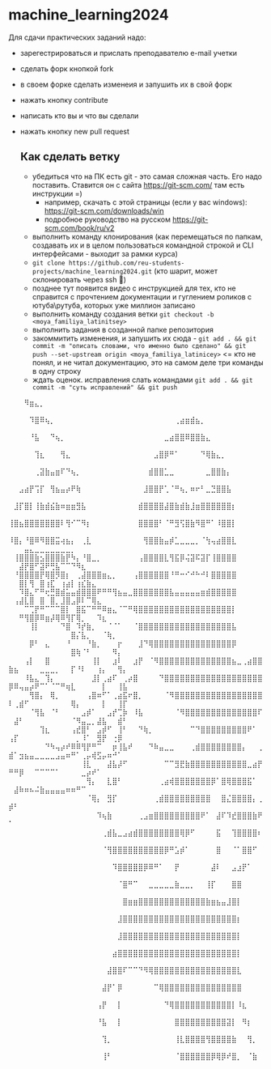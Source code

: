 # machine_learning2024

Для сдачи практических заданий надо:

* зарегестрироваться и прислать преподавателю e-mail учетки

* сделать форк кнопкой fork
* в своем форке сделать изменеия и запушить их в свой форк
* нажать кнопку contribute
* написать кто вы и что вы сделали
* нажать кнопку new pull request

  ## Как сделать ветку

  * убедиться что на ПК есть git - это самая сложная часть. Его надо поставить. Ставится он с сайта https://git-scm.com/ там есть инструкции =)
    *  например, скачать с этой страницы (если у вас  windows): https://git-scm.com/downloads/win
    *  подробное руководство на русском https://git-scm.com/book/ru/v2
  *  выполнить команду клонирования (как перемещаться по папкам, создавать их и в целом пользоваться командной строкой и CLI интерфейсами - выходит за рамки курса)
    * `git clone https://github.com/reu-students-projects/machine_learning2024.git` (кто шарит, может склонировать через ssh 🥲)
    * позднее тут появится видео с инструкцией для тех, кто не справится с прочтением документации и гуглением роликов с ютуба\рутуба, которых уже миллион записано
  * выполнить команду создания ветки `git checkout -b <moya_familiya_latinitsey>`
  * выполнить задания в созданной папке репозитория
  * закоммитить изменения, и запушить их сюда - `git add . && git commit -m "описать словами, что именно было сделано" && git push --set-upstream origin <moya_familiya_latinicey>` <= кто не понял, и не читал документацию, это на самом деле три команды в одну строку
  * ждать оценок. исправления слать командами `git add . && git commit -m "суть исправлений" && git push` 


⠀⠀⠀⠻⣶⣄⡀⠀⠀⠀⠀⠀⠀⠀⠀⠀⠀⠀⠀⠀⠀⠀⠀⠀⠀⠀⠀⠀⠀⠀⠀⠀⠀⠀⠀⠀⠀⠀⠀⠀⠀⠀⠀⠀⠀⠀⠀⠀⠀⠀⠀⠀⠀⠀⠀⠀⠀⠀⠀⠀⠀⠀⠀⠀⠀⠀⠀⠀⠀⠀⠀⠀
⠀⠀⠀⠀⠹⣿⠿⢦⡀⠀⠀⠀⠀⠀⠀⠀⠀⠀⠀⠀⠀⠀⠀⠀⠀⠀⠀⠀⠀⠀⠀⠀⢀⣴⣶⣾⣦⡀⠀⠀⠀⠀⠀⠀⠀⠀⠀⠀⠀⠀⠀⠀⠀⠀⠀⠀⠀⠀⠀⠀⠀⠀⠀⠀⠀⠀⠀⠀⠀⠀⠀⠀
⠀⠀⠀⠀⠘⣧⠀⠀⠙⢦⡀⠀⠀⠀⠀⠀⠀⠀⠀⠀⠀⠀⠀⠀⠀⠀⠀⠀⠀⠀⣀⣴⣿⣿⠿⣿⣿⣷⣄⠀⠀⠀⠀⠀⠀⠀⠀⠀⠀⠀⠀⠀⠀⠀⠀⠀⠀⠀⠀⠀⠀⠀⠀⠀⠀⠀⠀⠀⠀⠀⠀⠀
⠀⠀⠀⠀⠀⢹⣆⠀⠀⠀⢻⣄⠀⠀⠀⠀⠀⠀⠀⠀⠀⠀⠀⠀⠀⠀⠀⠀⣠⣿⡿⠛⠁⠀⠀⠀⠀⠙⢿⣷⣄⡀⠀⠀⠀⠀⠀⠀⠀⠀⠀⠀⠀⠀⠀⠀⠀⠀⠀⠀⠀⠀⠀⠀⠀⠀⠀⠀⠀⠀⠀⠀
⠀⠀⠀⠀⠀⢀⣽⣷⣤⣶⠏⠙⢦⡀⠀⠀⠀⠀⠀⠀⠀⠀⠀⠀⠀⠀⠀⣾⣿⣿⣁⣀⠀⠀⠀⠀⠀⠀⣀⣿⣿⣷⡄⠀⠀⠀⠀⠀⠀⠀⠀⠀⠀⠀⠀⠀⠀⠀⠀⠀⠀⠀⠀⠀⠀⠀⠀⠀⠀⠀⠀⠀
⠀⠀⣠⣴⡟⢩⡏⠀⢻⣦⣤⡴⠟⢷⠀⠀⠀⠀⠀⠀⠀⠀⠀⠀⠀⠀⣸⣿⣿⡟⢁⠈⠛⢦⡀⠶⠖⠃⣀⣙⣿⣿⣧⠀⠀⠀⠀⠀⠀⠀⠀⠀⠀⠀⠀⠀⠀⠀⠀⠀⠀⠀⠀⠀⠀⠀⠀⠀⠀⠀⠀⠀
⠀⣸⡏⣿⡇⢸⣷⣾⣮⣷⠶⣶⣶⣻⣧⠀⠀⠀⠀⠀⠀⠀⠀⠀⠀⣾⣿⣿⣿⣿⣼⣿⣷⣾⣷⣸⣶⣿⣿⣿⣿⣿⣿⡆⠀⠀⠀⠀⠀⠀⠀⠀⠀⠀⠀⠀⠀⠀⠀⠀⠀⠀⠀⠀⠀⠀⠀⠀⠀⠀⠀⠀
⢸⣿⣦⣿⣿⣿⣿⣿⣿⣿⠇⢻⠊⠉⠻⡆⠀⠀⠀⠀⠀⠀⠀⠀⠀⣿⣿⣿⣿⠃⠈⠛⣻⢫⣿⣷⠻⣿⠛⠁⠸⣿⣿⡇⠀⠀⠀⠀⠀⠀⠀⠀⠀⠀⠀⠀⠀⠀⠀⠀⠀⠀⠀⠀⠀⠀⠀⠀⠀⠀⠀⠀
⠸⣿⡄⠘⣿⠿⠻⣿⣿⣭⢴⣦⡄⠀⢀⣇⠀⠀⠀⠀⠀⠀⠀⠀⠀⠀⢻⣿⣿⣷⣤⡾⣁⣀⣀⣀⡀⠈⢳⢤⣴⣿⣿⣇⠀⠀⠀⠀⠀⠀⠀⠀⣤⣄⣀⣀⣀⣀⣀⣀⣀⡀⠀⠀⠀⠀⠀⠀⠀⠀⠀⠀
⠀⢸⣿⣿⣿⣷⣢⣿⣿⣿⣷⡟⠳⡄⠘⣿⣀⡀⠀⠀⠀⠀⠀⠀⠀⢠⣿⣿⣿⣿⣇⢻⣯⡿⢬⣽⠯⣽⡏⢸⣿⣿⣿⣿⠀⠀⠀⠀⠀⠀⠀⣼⡟⣿⠋⣽⠟⢛⣧⠉⠉⠙⠻⣆⠀⠀⠀⠀⠀⠀⠀⠀
⠀⠘⣿⣿⣿⣿⡟⢿⣿⡻⣿⡆⠀⢀⣼⣿⣿⣿⣶⣄⡀⠀⠀⠀⢠⣿⣿⣿⣿⣿⣿⠘⠛⠒⠊⠚⠓⠚⠇⣿⣿⣿⣿⣿⠀⠀⠀⠀⠀⠀⠀⣿⡇⢻⠀⣿⢰⣏⠀⢰⣴⡇⢰⣎⣷⣄⠀⠀⠀⠀⠀⠀
⠀⠀⠹⣿⣄⠋⠛⢖⣛⣿⣾⣥⣤⣾⣿⣿⣿⠟⠛⠛⢻⣦⣤⣀⣿⣿⣿⣿⣿⣿⣿⣧⣤⣤⣤⣤⣤⣶⣾⣿⣿⣿⣿⣿⠀⠀⠀⠀⠀⠀⢠⣼⣇⣿⠀⣿⠀⣿⡀⣸⣿⣠⡿⠇⠉⢿⣄⠀⠀⠀⠀⠀
⠀⠀⠀⠉⢉⡟⠛⠉⠉⠉⣿⡇⠀⣿⣯⠉⠛⠛⠿⣶⣄⠈⠉⠛⢿⣿⣿⣿⣿⣿⣿⣿⣿⣿⣿⣿⣿⣿⣿⣿⣿⣿⣿⡇⠀⠀⠀⠀⠀⠀⠀⠛⢻⣿⡿⠿⣶⡼⢿⠿⢻⡏⢿⡀⠀⠀⠹⣆⠀⠀⠀⠀
⠀⠀⠀⠀⢸⡇⠀⠀⠀⠀⠙⣿⠀⠹⡞⣷⡀⠀⠀⠈⠈⠁⠀⠀⠈⣿⣿⣿⣿⣿⣿⣿⣿⣿⣿⣿⣿⣿⣿⣿⣿⣿⣿⣧⠀⠀⠀⠀⠀⠀⠀⠀⠀⠀⠀⠀⠀⠀⠀⠀⠀⣿⡌⣧⡀⠀⠀⠈⢷⡀⠀⠀
⠀⠀⠀⠀⡿⠃⠀⣄⠀⠀⠀⠘⠀⠀⠀⠘⣷⡀⠀⠀⠀⡖⠀⠀⠀⣸⠙⢿⣿⣿⣿⣿⣿⣿⣿⣿⣿⣿⣿⣿⣿⣿⣿⡿⠀⠀⠀⠀⠀⠀⠀⠀⠀⠀⠀⠀⠀⠀⠀⠀⠀⣿⢷⠈⠃⠀⠀⠀⠀⠻⡄⠀
⠀⠀⠀⢠⡇⠀⠀⣿⠀⠀⠀⠀⠀⠀⠀⠀⢸⡇⠀⠀⣰⠇⠀⠀⣰⡟⠀⠈⠻⣿⣿⣿⣿⣿⣿⣿⣿⣿⣿⣿⣿⣿⣿⣦⣀⢀⣴⣿⣿⣷⣦⠀⠀⠀⠀⣀⣀⣀⡀⠀⠀⡏⠘⠇⠀⠀⢰⡄⠀⠀⢻⡄
⠀⠀⠀⠸⣧⣄⠀⢹⡄⠀⠀⠀⠀⠀⠀⠀⣸⡇⢀⣴⠏⠀⢀⡴⣿⠀⠀⠀⠀⠙⣿⣿⣿⣿⣿⣿⣿⣿⣿⣿⣿⣿⣿⣿⣿⣿⣿⣿⣿⡿⠿⢤⣤⡴⠟⠉⠁⠈⠉⠛⢶⣇⠀⠀⠀⠀⠀⡇⠀⠀⢸⣧
⠀⠀⠀⠀⢻⣿⡄⠀⢿⡀⠀⠀⠀⠀⠀⢠⣿⠶⠋⠁⢀⣴⣯⠖⣿⡀⠀⠀⠀⠀⠈⠻⣿⣿⣿⣿⣿⣿⣿⣿⣿⣿⣿⣿⣿⣿⣿⣿⣿⠇⢀⣾⠋⠀⠀⠀⠀⠀⠀⠀⠀⢿⡄⠀⠀⠀⠀⡇⠀⠀⢸⡏
⠀⠀⠀⠀⠈⢻⣧⠀⠈⠃⠀⠀⠀⠀⣠⡾⠁⠀⠀⣠⡞⢉⡷⠀⠸⣧⠀⠀⠀⠀⠀⠀⠈⠻⣿⣿⣿⣿⣿⣿⣿⣿⣿⣿⣿⣿⣿⣿⠏⠀⣼⠃⠀⠀⠀⠀⠀⠀⠀⠀⠀⠈⠻⣤⣀⡀⣼⣧⠀⠀⣾⠃
⠀⠀⠀⠀⠀⠀⢹⣆⠀⠀⠀⠀⢠⣞⣿⠃⠀⣠⡾⠋⠀⢸⠃⠀⠀⠙⢷⡀⠀⠀⠀⠀⠀⠀⠀⠉⠙⣿⣿⣿⣿⣿⣿⣿⣿⣿⠟⠁⠀⢠⡏⠀⠀⠀⠀⠀⠀⠀⠀⠀⠀⠀⡀⠸⠁⠀⣻⡟⠀⢐⡿⠀
⠀⠀⠀⠀⠀⠀⠀⠙⠳⢤⡴⠞⠿⠿⢻⡟⠛⠉⠀⠀⡶⢸⣧⠞⠀⠀⠀⠙⠷⣤⣀⣀⠀⠀⠀⢀⣾⣿⣿⣿⣿⣿⣿⣿⣿⡄⠀⠀⢀⣾⠁⣲⣦⣤⣀⣀⣀⣀⣠⣤⠶⠛⠁⢀⡤⢾⣫⡤⠶⠚⠁⠀
⠀⠀⠀⠀⠀⠀⠀⠀⠀⠀⠀⠀⠀⠀⢸⣇⠀⠀⠀⣼⣧⡼⠋⠀⠀⠀⠀⠀⠀⠀⠉⠉⣻⣟⣷⣿⣿⣿⣿⣿⣿⣿⣿⣿⣿⣿⣀⣴⡟⠛⠛⡿⠀⠀⠉⠉⠉⠉⠁⠀⠀⠀⠀⣀⡴⠞⠁⠀⠀⠀⠀⠀
⠀⠀⠀⠀⠀⠀⠀⠀⠀⠀⠀⠀⠀⠀⠀⢻⡄⠀⠀⣇⣿⠃⠀⠀⠀⠀⠀⠀⠀⢀⣴⢾⣿⣿⣿⣿⣿⣿⣿⡿⠁⣿⢿⣿⣿⣿⣯⠁⠀⠀⣼⠷⠶⠦⠬⣷⣤⣤⣤⣤⠶⠶⠛⠉⠀⠀⠀⠀⠀⠀⠀⠀
⠀⠀⠀⠀⠀⠀⠀⠀⠀⠀⠀⠀⠀⠀⠀⠈⢿⡄⠀⣻⡏⠀⠀⠀⠀⠀⠀⠀⢀⣾⣿⣿⣿⣿⣿⣿⣿⣿⣿⠀⠀⣿⣌⣿⣿⣿⣿⡄⢀⡾⠃⠀⠀⠀⠀⠀⠀⠀⠀⠀⠀⠀⠀⠀⠀⠀⠀⠀⠀⠀⠀⠀
⠀⠀⠀⠀⠀⠀⠀⠀⠀⠀⠀⠀⠀⠀⠀⠀⠀⠹⢦⣷⠀⠀⠀⠀⠀⢀⣠⣶⣿⣿⣿⣿⣿⣿⣿⣿⣿⠟⠁⠀⣼⠏⠹⣞⣿⣿⣿⣷⠟⠁⠀⠀⠀⠀⠀⠀⠀⠀⠀⠀⠀⠀⠀⠀⠀⠀⠀⠀⠀⠀⠀⠀
⠀⠀⠀⠀⠀⠀⠀⠀⠀⠀⠀⠀⠀⠀⠀⠀⠀⠀⢀⣾⣧⣀⣠⣴⣾⣿⣿⣿⣿⣿⣿⣿⣿⢿⡿⠋⠀⠀⠀⠀⣯⠀⠀⢹⣿⣿⣿⣿⠆⠀⠀⠀⠀⠀⠀⠀⠀⠀⠀⠀⠀⠀⠀⠀⠀⠀⠀⠀⠀⠀⠀⠀
⠀⠀⠀⠀⠀⠀⠀⠀⠀⠀⠀⠀⠀⠀⠀⠀⠀⠀⠈⢻⣿⣿⣿⣿⣿⣿⣿⣿⣿⣿⡿⠛⣡⡾⠁⠀⠀⠀⠀⠀⣿⠀⠀⠈⠁⣿⣿⠋⠀⠀⠀⠀⠀⠀⠀⠀⠀⠀⠀⠀⠀⠀⠀⠀⠀⠀⠀⠀⠀⠀⠀⠀
⠀⠀⠀⠀⠀⠀⠀⠀⠀⠀⠀⠀⠀⠀⠀⠀⠀⠀⠀⠀⠹⣿⣿⣿⣿⣿⡿⠿⠛⠁⠀⠀⡟⠀⠀⠀⠀⠀⠀⣼⠇⠀⠀⣠⣰⡟⠁⠀⠀⠀⠀⠀⠀⠀⠀⠀⠀⠀⠀⠀⠀⠀⠀⠀⠀⠀⠀⠀⠀⠀⠀⠀
⠀⠀⠀⠀⠀⠀⠀⠀⠀⠀⠀⠀⠀⠀⠀⠀⠀⠀⠀⠀⠀⠈⣿⠛⠉⠀⠀⣀⣀⣀⣀⣀⣷⣀⣀⡀⠀⠀⢸⡏⠀⠀⠀⣿⣿⠀⠀⠀⠀⠀⠀⠀⠀⠀⠀⠀⠀⠀⠀⠀⠀⠀⠀⠀⠀⠀⠀⠀⠀⠀⠀⠀
⠀⠀⠀⠀⠀⠀⠀⠀⠀⠀⠀⠀⠀⠀⠀⠀⠀⠀⠀⠀⠀⠀⣿⣶⣶⣿⣿⣿⣿⣿⣿⣿⣿⣿⣿⣿⣿⣿⣷⣶⣦⣤⣸⣿⡇⠀⠀⠀⠀⠀⠀⠀⠀⠀⠀⠀⠀⠀⠀⠀⠀⠀⠀⠀⠀⠀⠀⠀⠀⠀⠀⠀
⠀⠀⠀⠀⠀⠀⠀⠀⠀⠀⠀⠀⠀⠀⠀⠀⠀⠀⠀⠀⠀⣸⣿⣿⣿⣿⣿⣿⣿⣿⣿⣿⣿⣿⣿⣿⣿⣿⣿⣿⣿⣿⣿⣿⡆⠀⠀⠀⠀⠀⠀⠀⠀⠀⠀⠀⠀⠀⠀⠀⠀⠀⠀⠀⠀⠀⠀⠀⠀⠀⠀⠀
⠀⠀⠀⠀⠀⠀⠀⠀⠀⠀⠀⠀⠀⠀⠀⠀⠀⠀⠀⠀⠀⣸⣿⣿⣿⣿⣿⣿⣿⣿⣿⣿⣿⣿⣿⣿⣿⣿⣿⣿⣿⣿⣿⣿⡇⠀⠀⠀⠀⠀⠀⠀⠀⠀⠀⠀⠀⠀⠀⠀⠀⠀⠀⠀⠀⠀⠀⠀⠀⠀⠀⠀
⠀⠀⠀⠀⠀⠀⠀⠀⠀⠀⠀⠀⠀⠀⠀⠀⠀⠀⠀⠀⣴⣿⣿⣿⣿⣿⣿⣿⣿⣿⣿⣿⣿⣿⣿⣿⣿⣿⣿⣿⣿⣿⣿⣿⡇⠀⠀⠀⠀⠀⠀⠀⠀⠀⠀⠀⠀⠀⠀⠀⠀⠀⠀⠀⠀⠀⠀⠀⠀⠀⠀⠀
⠀⠀⠀⠀⠀⠀⠀⠀⠀⠀⠀⠀⠀⠀⠀⠀⠀⠀⠀⣼⣿⣿⠏⠉⠉⠙⠻⢿⣿⣿⣿⣿⣿⣿⣿⣿⣿⣿⣿⣿⣿⣿⣿⣿⣇⠀⠀⠀⠀⠀⠀⠀⠀⠀⠀⠀⠀⠀⠀⠀⠀⠀⠀⠀⠀⠀⠀⠀⠀⠀⠀⠀
⠀⠀⠀⠀⠀⠀⠀⠀⠀⠀⠀⠀⠀⠀⠀⠀⠀⠀⣼⡟⠁⡿⠀⠀⠀⠀⠀⠀⠉⢿⣿⣿⣿⣿⣿⣿⣿⣿⣿⣿⣿⣿⣿⣿⣿⠀⠀⠀⠀⠀⠀⠀⠀⠀⠀⠀⠀⠀⠀⠀⠀⠀⠀⠀⠀⠀⠀⠀⠀⠀⠀⠀
⠀⠀⠀⠀⠀⠀⠀⠀⠀⠀⠀⠀⠀⠀⠀⠀⠀⢠⡟⠀⠀⡇⠀⠀⠀⠀⠀⠀⠀⠀⠙⢿⣿⣿⣿⣿⣿⣿⣿⣿⣿⣿⣿⡇⠸⣆⠀⠀⠀⠀⠀⠀⠀⠀⠀⠀⠀⠀⠀⠀⠀⠀⠀⠀⠀⠀⠀⠀⠀⠀⠀⠀
⠀⠀⠀⠀⠀⠀⠀⠀⠀⠀⠀⠀⠀⠀⠀⠀⠀⠘⣧⠀⠀⡇⠀⠀⠀⠀⠀⠀⠀⠀⠀⠀⣿⣿⣿⣿⣿⣿⣿⣿⣿⣿⣽⡇⠀⠻⡆⠀⠀⠀⠀⠀⠀⠀⠀⠀⠀⠀⠀⠀⠀⠀⠀⠀⠀⠀⠀⠀⠀⠀⠀⠀
⠀⠀⠀⠀⠀⠀⠀⠀⠀⠀⠀⠀⠀⠀⠀⠀⠀⠀⢹⡀⠀⠀⠀⠀⠀⠀⠀⠀⠀⠀⠀⠀⢸⣇⣿⣿⣿⣿⢻⣿⣿⣿⣿⣷⠀⠀⢻⡀⠀⠀⠀⠀⠀⠀⠀⠀⠀⠀⠀⠀⠀⠀⠀⠀⠀⠀⠀⠀⠀⠀⠀⠀
⠀⠀⠀⠀⠀⠀⠀⠀⠀⠀⠀⠀⠀⠀⠀⠀⠀⠀⢸⠃⠀⠀⠀⠀⠀⠀⠀⠀⠀⠀⠀⠀⠈⣿⣿⣿⣿⣿⣿⡿⢿⡿⠞⣿⡀⠀⠈⣷⠀⠀⠀⠀⠀⠀⠀⠀⠀⠀⠀⠀⠀⠀⠀⠀⠀⠀⠀⠀⠀⠀⠀⠀
